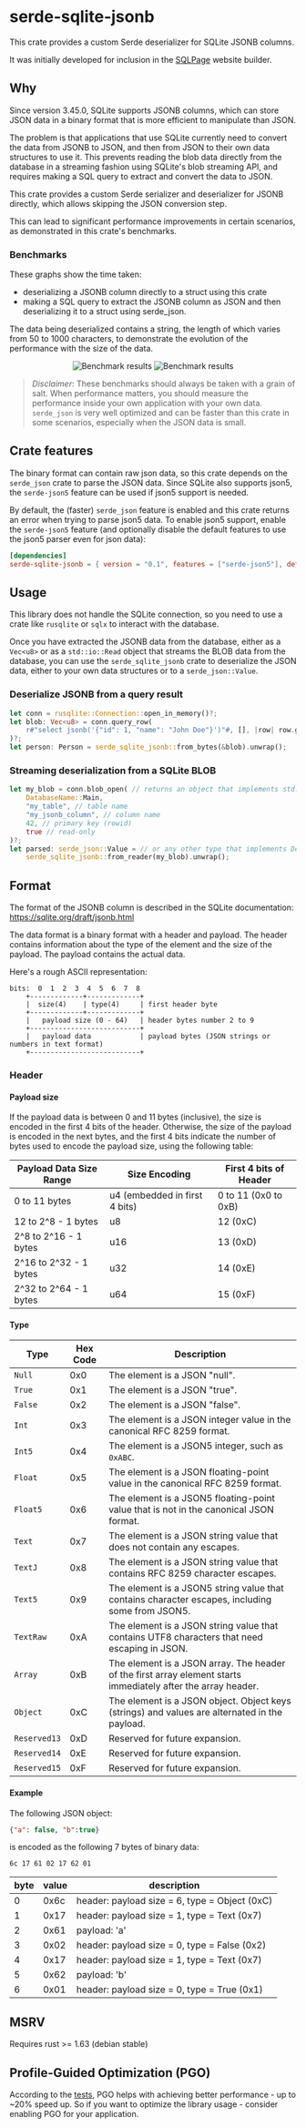 # serde-sqlite-jsonb

This crate provides a custom Serde deserializer for SQLite JSONB columns.

It was initially developed for inclusion in the
[SQLPage](https://github.com/lovasoa/SQLpage) website builder.

## Why

Since version 3.45.0, SQLite supports JSONB columns,
which can store JSON data in a binary format that is more efficient
to manipulate than JSON.

The problem is that applications that use SQLite currently need
to convert the data from JSONB to JSON, and then from JSON to their
own data structures to use it.
This prevents reading the blob data directly from the
database in a streaming fashion using SQLite's blob streaming API,
and requires making a SQL query to extract and convert the data to JSON.

This crate provides a custom Serde serializer and deserializer
for JSONB directly, which allows skipping the JSON conversion step.

This can lead to significant performance improvements in certain scenarios,
as demonstrated in this crate's benchmarks.

### Benchmarks

These graphs show the time taken:
 - deserializing a JSONB column directly to a struct using this crate
 - making a SQL query to extract the JSONB column as JSON and then deserializing it to a struct using serde_json.

The data being deserialized contains a string, the length of which varies from 50 to 1000 characters, to demonstrate the evolution of the performance with the size of the data.

<center>

![Benchmark results](./benches/lines.svg)
![Benchmark results](./benches/violin.svg)

</center>

> *Disclaimer*: These benchmarks should always be taken with a grain of salt.
> When performance matters, you should measure the performance
> inside your own application with your own data.
> `serde_json` is very well optimized and can be faster than this crate
> in some scenarios, especially when the JSON data is small.

## Crate features

The binary format can contain raw json data, so this crate depends on the `serde_json` crate to parse the JSON data.
Since SQLite also supports json5, the `serde-json5` feature can be used if json5 support is needed.

By default, the (faster) `serde_json` feature is enabled and this crate returns an error when trying to parse json5 data.
To enable json5 support, enable the `serde-json5` feature
(and optionally disable the default features to use the json5 parser even for json data):

```toml
[dependencies]
serde-sqlite-jsonb = { version = "0.1", features = ["serde-json5"], default-features = false }
```

## Usage

This library does not handle the SQLite connection,
so you need to use a crate like `rusqlite` or `sqlx` to interact with the database.

Once you have extracted the JSONB data from the database,
either as a `Vec<u8>` or as a `std::io::Read` object that streams the BLOB data
from the database, you can use the `serde_sqlite_jsonb` crate to deserialize the JSON data,
either to your own data structures or to a `serde_json::Value`.

### Deserialize JSONB from a query result

```rust
let conn = rusqlite::Connection::open_in_memory()?;
let blob: Vec<u8> = conn.query_row(
    r#"select jsonb('{"id": 1, "name": "John Doe"}')"#, [], |row| row.get(0),
)?;
let person: Person = serde_sqlite_jsonb::from_bytes(&blob).unwrap();
```

### Streaming deserialization from a SQLite BLOB

```rust
let my_blob = conn.blob_open( // returns an object that implements std::io::Read
    DatabaseName::Main,
    "my_table", // table name
    "my_jsonb_column", // column name
    42, // primary key (rowid)
    true // read-only
)?;
let parsed: serde_json::Value = // or any other type that implements Deserialize
    serde_sqlite_jsonb::from_reader(my_blob).unwrap();
```

## Format

The format of the JSONB column is described in the SQLite documentation:
https://sqlite.org/draft/jsonb.html

The data format is a binary format with a header and payload. The header contains information about the type of the element and the size of the payload. The payload contains the actual data.

Here's a rough ASCII representation:

```
bits:  0  1  2  3  4  5  6  7  8
    +-------------+-------------+
    |  size(4)    | type(4)     | first header byte
    +-------------+-------------+
    |   payload size (0 - 64)   | header bytes number 2 to 9
    +---------------------------+
    |   payload data            | payload bytes (JSON strings or numbers in text format)
    +---------------------------+
```

### Header
#### Payload size

If the payload data is between 0 and 11 bytes (inclusive), the size is encoded in the first 4 bits of the header.
Otherwise, the size of the payload is encoded in the next bytes, and the first 4 bits indicate the number of bytes used to encode the payload size, using the following table:

| Payload Data Size Range | Size Encoding | First 4 bits of Header |
|-------------------------|---------------|------------------------|
| 0 to 11 bytes           | u4 (embedded in first 4 bits)  | 0 to 11 (0x0 to 0xB)             |
| 12 to 2^8 - 1 bytes     | u8     | 12 (0xC)               |
| 2^8 to 2^16 - 1 bytes   | u16 | 13 (0xD)               |
| 2^16 to 2^32 - 1 bytes  | u32 | 14 (0xE)              |
| 2^32 to 2^64 - 1 bytes  | u64 | 15 (0xF)             |

#### Type

| Type         | Hex Code | Description |
|--------------|----------|-------------|
| `Null`       | 0x0      | The element is a JSON "null". |
| `True`       | 0x1      | The element is a JSON "true". |
| `False`      | 0x2      | The element is a JSON "false". |
| `Int`        | 0x3      | The element is a JSON integer value in the canonical RFC 8259 format. |
| `Int5`       | 0x4      | The element is a JSON5 integer, such as `0xABC`. |
| `Float`      | 0x5      | The element is a JSON floating-point value in the canonical RFC 8259 format. |
| `Float5`     | 0x6      | The element is a JSON5 floating-point value that is not in the canonical JSON format. |
| `Text`       | 0x7      | The element is a JSON string value that does not contain any escapes. |
| `TextJ`      | 0x8      | The element is a JSON string value that contains RFC 8259 character escapes. |
| `Text5`      | 0x9      | The element is a JSON5 string value that contains character escapes, including some from JSON5. |
| `TextRaw`    | 0xA      | The element is a JSON string value that contains UTF8 characters that need escaping in JSON. |
| `Array`      | 0xB      | The element is a JSON array. The header of the first array element starts immediately after the array header. |
| `Object`     | 0xC      | The element is a JSON object. Object keys (strings) and values are alternated in the payload. |
| `Reserved13` | 0xD      | Reserved for future expansion. |
| `Reserved14` | 0xE      | Reserved for future expansion. |
| `Reserved15` | 0xF      | Reserved for future expansion. |

#### Example

The following JSON object:
```json
{"a": false, "b":true}
```
is encoded as the following 7 bytes of binary data:

```
6c 17 61 02 17 62 01
```

byte | value | description
-----|-------|-------------
0    | 0x6c  | header: payload size = 6, type = Object (0xC)
1    | 0x17  | header: payload size = 1, type = Text (0x7)
2    | 0x61  | payload: 'a'
3    | 0x02  | header: payload size = 0, type = False (0x2)
4    | 0x17  | header: payload size = 1, type = Text (0x7)
5    | 0x62  | payload: 'b'
6    | 0x01  | header: payload size = 0, type = True (0x1)


## MSRV

Requires rust >= 1.63 (debian stable)

## Profile-Guided Optimization (PGO)

According to the [tests](https://github.com/lovasoa/serde-sqlite-jsonb/discussions/1#discussion-6500343), PGO helps with achieving better performance - up to ~20% speed up. So if you want to optimize the library usage - consider enabling PGO for your application.
